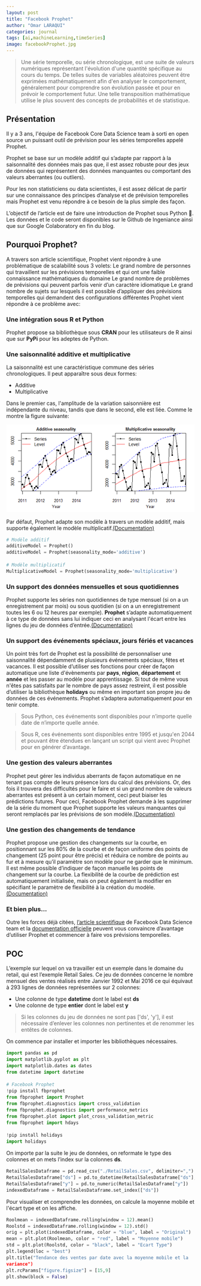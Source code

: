 ```yaml
---
layout: post
title: "Facebook Prophet"
author: "Omar LARAQUI"
categories: journal
tags: [ai,machineLearning,timeSeries]
image: facebookProphet.jpg
---
```


> Une série temporelle, ou série chronologique, est une suite de valeurs numériques représentant l'évolution d'une quantité spécifique au cours du temps. De telles suites de variables aléatoires peuvent être exprimées mathématiquement afin d'en analyser le comportement, généralement pour comprendre son évolution passée et pour en prévoir le comportement futur. Une telle transposition mathématique utilise le plus souvent des concepts de probabilités et de statistique.

## Présentation

Il y a 3 ans, l'équipe de Facebook Core Data Science team à sorti en open source un puissant outil de prévision pour les séries temporelles appelé
Prophet.

Prophet se base sur un modèle additif qui s’adapte par rapport à la saisonnalité des données mais pas que, il est assez robuste pour des jeux de
données qui représentent des données manquantes ou comportant des valeurs aberrantes (ou outliers).

Pour les non statisticiens ou data scientistes, il est assez délicat de partir sur une connaissance des principes d’analyse et de prévision temporelles
mais Prophet est venu répondre à ce besoin de la plus simple des façon.

L’objectif de l’article est de faire une introduction de Prophet sous Python 🐍. Les données et le code seront disponibles sur le Github de
Ingeniance ainsi que sur Google Colaboratory en fin du blog.

## Pourquoi Prophet?

A travers son article scientifique, Prophet vient répondre à une problématique de scalabilité sous 3 volets:
Le grand nombre de personnes qui travaillent sur les prévisions temporelles et qui ont une faible connaissance mathématiques du
domaine
Le grand nombre de problèmes de prévisions qui peuvent parfois venir d’un caractère idiomatique
Le grand nombre de sujets sur lesquels il est possible d’appliquer des prévisions temporelles qui demandent des configurations différentes
Prophet vient répondre à ce problème avec:

### Une intégration sous R et Python

Prophet propose sa bibliothèque sous **CRAN** pour les utilisateurs de R ainsi que sur **PyPi** pour les adeptes de Python.

### Une saisonnalité additive et multiplicative

La saisonnalité est une caractéristique commune des séries chronologiques. Il peut apparaître sous deux formes:

- Additive
- Multiplicative

Dans le premier cas, l'amplitude de la variation saisonnière est indépendante du niveau, tandis que dans le second, elle est liée. Comme le montre 
la figure suivante:

![additive_vs_multiplicative_seasonality](assets/img/facebook_prophet/additive_multiplicative_seasonality.png "Saisonnalité additive vs multiplicative")

Par défaut, Prophet adapte son modèle à travers un modèle additif, mais supporte également le modèle multiplicatif.[(Documentation)](https://facebook.github.io/prophet/docs/multiplicative_seasonality.html)

```python
# Modèle additif
additiveModel = Prophet()
additiveModel = Prophet(seasonality_mode='additive')

# Modèle multiplicatif
MultiplicativeModel = Prophet(seasonality_mode='multiplicative')
```

### Un support des données mensuelles et sous quotidiennes

Prophet supporte les séries non quotidiennes de type mensuel (si on a un enregistrement par mois) ou sous quotidien (si on a un enregistrement toutes les 6 ou 12 heures par exemple). **Prophet** s’adapte automatiquement à ce type de données sans lui indiquer ceci en analysant l'écart entre les lignes du jeu de données d’entrée.[(Documentation)](https://facebook.github.io/prophet/docs/non-daily_data.html)

### Un support des événements spéciaux, jours fériés et vacances

Un point très fort de Prophet est la possibilité de personnaliser une saisonnalité dépendamment de plusieurs événements spéciaux, fêtes et vacances. Il est possible d’utiliser ses fonctions pour créer de façon automatique une liste d'évènements par **pays**, **région**, **département** et **année** et les passer au modèle pour apprentissage.
Si tout de même vous n'êtes pas satisfaits par le nombre de pays assez restreint, il est possible d’utiliser la bibliothèque **holidays** ou même en important son propre jeu de données de ces événements. Prophet s’adaptera automatiquement pour en tenir compte.

> Sous Python, ces événements sont disponibles pour n’importe quelle date de n’importe quelle année.

> Sous R, ces événements sont disponibles entre 1995 et jusqu'en 2044 et pouvant être étendues en lançant un script qui vient avec Prophet pour en générer d’avantage.

### Une gestion des valeurs aberrantes

Prophet peut gérer les individus aberrants de façon automatique en ne tenant pas compte de leurs présence lors du calcul des prévisions. Or, des fois il trouvera des difficultés pour le faire et si un grand nombre de valeurs aberrantes est présent à un certain moment, ceci peut biaiser les prédictions futures. Pour ceci, Facebook Prophet demande à les supprimer de la série du moment que Prophet supporte les valeurs manquantes qui seront remplacés par les prévisions de son modèle.[(Documentation)](https://facebook.github.io/prophet/docs/outliers.html)

### Une gestion des changements de tendance

Prophet propose une gestion des changements sur la courbe, en positionnant sur les 80% de la courbe et de façon uniforme des points de changement (25 point pour être précis) et réduira ce nombre de points au fur et à mesure qu’il paramètre son modèle pour ne garder que le minimum. Il est même possible d’indiquer de façon manuelle les points de changement sur la courbe.
La flexibilité de la courbe de prédiction est automatiquement initialisée, mais on peut également la modifier en spécifiant le paramètre de flexibilité à la création du modèle.[(Documentation)](https://facebook.github.io/prophet/docs/trend_changepoints.html#automatic-changepoint-detection-in-prophet)

### Et bien plus...

Outre les forces déjà citées, [l’article scientifique](https://peerj.com/preprints/3190/) de Facebook Data Science team et la [documentation officielle](https://facebook.github.io/prophet/docs/quick_start.html) peuvent vous convaincre d’avantage d’utiliser Prophet et commencer à faire vos prévisions temporelles.

## POC

L’exemple sur lequel on va travailler est un exemple dans le domaine du retail, qui est l’exemple Retail Sales. Ce jeu de données concerne le nombre mensuel des ventes réalisés entre Janvier 1992 et Mai 2016 ce qui équivaut à 293 lignes de données représentées sur 2 colonnes:

* Une colonne de type **datetime** dont le label est **ds**
* Une colonne de type **entier** dont le label est **y**

> Si les colonnes du jeu de données ne sont pas ['ds', 'y'], il est nécessaire d’enlever les colonnes non pertinentes et de renommer les entêtes de colonnes.

On commence par installer et importer les bibliothèques nécessaires.

```python
import pandas as pd
import matplotlib.pyplot as plt
import matplotlib.dates as dates
from datetime import datetime

# Facebook Prophet
!pip install fbprophet
from fbprophet import Prophet
from fbprophet.diagnostics import cross_validation
from fbprophet.diagnostics import performance_metrics
from fbprophet.plot import plot_cross_validation_metric
from fbprophet import hdays

!pip install holidays
import holidays
```

On importe par la suite le jeu de données, on reformate le type des colonnes et on mets l’index sur la colonnes **ds**.

```python
RetailSalesDataframe = pd.read_csv("./RetailSales.csv", delimiter=",")
RetailSalesDataframe["ds"] = pd.to_datetime(RetailSalesDataframe["ds"], infer_datetime_format=True)
RetailSalesDataframe["y"] = pd.to_numeric(RetailSalesDataframe["y"])
indexedDataframe = RetailSalesDataframe.set_index(["ds"])
```

Pour visualiser et comprendre les données, on calcule la moyenne mobile et l'écart type et on les affiche.

```python
Roolmean = indexedDataframe.rolling(window = 12).mean()
Roolstd = indexedDataframe.rolling(window = 12).std()
orig = plt.plot(indexedDataframe, color = "blue", label = "Original")
mean = plt.plot(Roolmean, color = "red", label = "Moyenne mobile")
std = plt.plot(Roolstd, color = "black", label = "Ecart Type")
plt.legend(loc = "best")
plt.title("Tendance des ventes par date avec la moyenne mobile et la 
variance")
plt.rcParams["figure.figsize"] = [15,9]
plt.show(block = False)
```